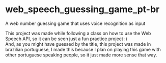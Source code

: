 # web_speech_guessing_game_pt-br
A web number guessing game that uses voice recognition as input

This project was made while following a class on how to use the Web Speech API, so it can be seen just a fun practice project :)  
And, as you might have guessed by the title, this project was made in brazilian portuguese, I made this because I plan on playing this game with other portuguese speaking people, so it just made more sense that way.
